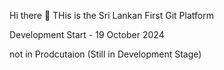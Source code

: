 Hi there 👋
THis is the Sri Lankan First Git Platform

Development Start - 19 October 2024

not in Prodcutaion (Still in Development Stage)
